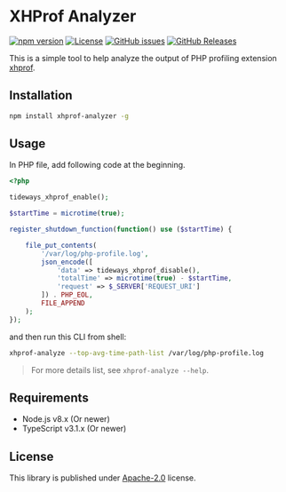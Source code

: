 # XHProf Analyzer

[![npm version](https://img.shields.io/npm/v/xhprof-analyzer.svg?colorB=brightgreen)](https://www.npmjs.com/package/xhprof-analyzer "Stable Version")
[![License](https://img.shields.io/npm/l/xhprof-analyzer.svg?maxAge=2592000?style=plastic)](https://github.com/fenying/xhprof-analyzer/blob/master/LICENSE)
[![GitHub issues](https://img.shields.io/github/issues/fenying/xhprof-analyzer.js.svg)](https://github.com/fenying/xhprof-analyzer.js/issues)
[![GitHub Releases](https://img.shields.io/github/release/fenying/xhprof-analyzer.js.svg)](https://github.com/fenying/xhprof-analyzer.js/releases "Stable Release")

This is a simple tool to help analyze the output of PHP profiling extension [xhprof](https://github.com/tideways/php-xhprof-extension).

## Installation

```sh
npm install xhprof-analyzer -g
```

## Usage

In PHP file, add following code at the beginning.

```php
<?php

tideways_xhprof_enable();

$startTime = microtime(true);

register_shutdown_function(function() use ($startTime) {

    file_put_contents(
        '/var/log/php-profile.log',
        json_encode([
            'data' => tideways_xhprof_disable(),
            'totalTime' => microtime(true) - $startTime,
            'request' => $_SERVER['REQUEST_URI']
        ]) . PHP_EOL,
        FILE_APPEND
    );
});
```

and then run this CLI from shell:

```sh
xhprof-analyze --top-avg-time-path-list /var/log/php-profile.log
```

> For more details list, see `xhprof-analyze --help`.

## Requirements

- Node.js v8.x (Or newer)
- TypeScript v3.1.x (Or newer)

## License

This library is published under [Apache-2.0](./LICENSE) license.
